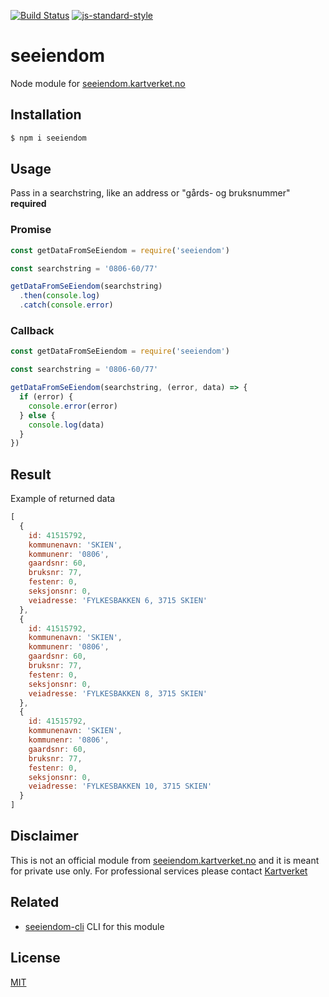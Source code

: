 [![Build Status](https://travis-ci.org/zrrrzzt/seeiendom.svg?branch=master)](https://travis-ci.org/zrrrzzt/seeiendom)
[![js-standard-style](https://img.shields.io/badge/code%20style-standard-brightgreen.svg?style=flat)](https://github.com/feross/standard)

# seeiendom

Node module for [seeiendom.kartverket.no](https://seeiendom.kartverket.no)

## Installation

```bash
$ npm i seeiendom
```

## Usage

Pass in a searchstring, like an address or "gårds- og bruksnummer" **required**

### Promise

```JavaScript
const getDataFromSeEiendom = require('seeiendom')

const searchstring = '0806-60/77'

getDataFromSeEiendom(searchstring)
  .then(console.log)
  .catch(console.error)
```

### Callback

```JavaScript
const getDataFromSeEiendom = require('seeiendom')

const searchstring = '0806-60/77'

getDataFromSeEiendom(searchstring, (error, data) => {
  if (error) {
    console.error(error)
  } else {
    console.log(data)
  }
})
```

## Result
Example of returned data

```JavaScript
[ 
  { 
    id: 41515792,
    kommunenavn: 'SKIEN',
    kommunenr: '0806',
    gaardsnr: 60,
    bruksnr: 77,
    festenr: 0,
    seksjonsnr: 0,
    veiadresse: 'FYLKESBAKKEN 6, 3715 SKIEN' 
  },
  { 
    id: 41515792,
    kommunenavn: 'SKIEN',
    kommunenr: '0806',
    gaardsnr: 60,
    bruksnr: 77,
    festenr: 0,
    seksjonsnr: 0,
    veiadresse: 'FYLKESBAKKEN 8, 3715 SKIEN' 
  },
  { 
    id: 41515792,
    kommunenavn: 'SKIEN',
    kommunenr: '0806',
    gaardsnr: 60,
    bruksnr: 77,
    festenr: 0,
    seksjonsnr: 0,
    veiadresse: 'FYLKESBAKKEN 10, 3715 SKIEN' 
  }
]
```

## Disclaimer

This is not an official module from [seeiendom.kartverket.no](https://seeiendom.kartverket.no) and it is meant for private use only.
For professional services please contact [Kartverket](https://kartverket.no/eiendom/eiendomsinformasjon/tilgang-til-eiendomsdata/)

## Related

- [seeiendom-cli](https://github.com/zrrrzzt/seeiendom-cli) CLI for this module

## License

[MIT](LICENSE)
